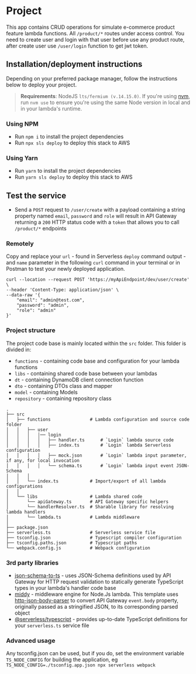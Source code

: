 # Project

This app contains CRUD operations for simulate e-commerce product feature lambda functions. All `/product/*` routes under access control. You need to create user and login with that user before use any product route, after create user use `/user/login` function to get jwt token.

## Installation/deployment instructions

Depending on your preferred package manager, follow the instructions below to deploy your project.

> **Requirements**: NodeJS `lts/fermium (v.14.15.0)`. If you're using [nvm](https://github.com/nvm-sh/nvm), run `nvm use` to ensure you're using the same Node version in local and in your lambda's runtime.

### Using NPM

- Run `npm i` to install the project dependencies
- Run `npx sls deploy` to deploy this stack to AWS

### Using Yarn

- Run `yarn` to install the project dependencies
- Run `yarn sls deploy` to deploy this stack to AWS

## Test the service

- Send a `POST` request to `/user/create` with a payload containing a string property named `email`, `password` and `role` will result in API Gateway returning a `200` HTTP status code with a `token` that allows you to call `/product/*` endpoints


### Remotely

Copy and replace your `url` - found in Serverless `deploy` command output - and `name` parameter in the following `curl` command in your terminal or in Postman to test your newly deployed application.

```
curl --location --request POST 'https://myApiEndpoint/dev/user/create' \
--header 'Content-Type: application/json' \
--data-raw '{
    "email": "admin@test.com",
    "password": "admin",
    "role": "admin"
}'
```

### Project structure

The project code base is mainly located within the `src` folder. This folder is divided in:

- `functions` - containing code base and configuration for your lambda functions
- `libs` - containing shared code base between your lambdas
- `dt` - containing DynamoDB client connection function
- `dto` - containing DTOs class and mapper
- `model` - containing Models
- `repository` - containing repository class
```
.
├── src
│   ├── functions               # Lambda configuration and source code folder
│   │   ├── user
│   │   │   │── login
│   │   │   │   ├── handler.ts      # `Login` lambda source code
│   │   │   │   ├── index.ts        # `Login` lambda Serverless configuration
│   │   │   │   ├── mock.json       # `Login` lambda input parameter, if any, for local invocation
│   │   │   │   └── schema.ts       # `Login` lambda input event JSON-Schema
│   │   │
│   │   └── index.ts            # Import/export of all lambda configurations
│   │
│   └── libs                    # Lambda shared code
│       └── apiGateway.ts       # API Gateway specific helpers
│       └── handlerResolver.ts  # Sharable library for resolving lambda handlers
│       └── lambda.ts           # Lambda middleware
│
├── package.json
├── serverless.ts               # Serverless service file
├── tsconfig.json               # Typescript compiler configuration
├── tsconfig.paths.json         # Typescript paths
└── webpack.config.js           # Webpack configuration
```

### 3rd party libraries

- [json-schema-to-ts](https://github.com/ThomasAribart/json-schema-to-ts) - uses JSON-Schema definitions used by API Gateway for HTTP request validation to statically generate TypeScript types in your lambda's handler code base
- [middy](https://github.com/middyjs/middy) - middleware engine for Node.Js lambda. This template uses [http-json-body-parser](https://github.com/middyjs/middy/tree/master/packages/http-json-body-parser) to convert API Gateway `event.body` property, originally passed as a stringified JSON, to its corresponding parsed object
- [@serverless/typescript](https://github.com/serverless/typescript) - provides up-to-date TypeScript definitions for your `serverless.ts` service file

### Advanced usage

Any tsconfig.json can be used, but if you do, set the environment variable `TS_NODE_CONFIG` for building the application, eg `TS_NODE_CONFIG=./tsconfig.app.json npx serverless webpack`
